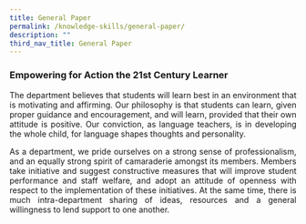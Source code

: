 ```yaml
---
title: General Paper
permalink: /knowledge-skills/general-paper/
description: ""
third_nav_title: General Paper
---
```


<div align=justify>
<h3><strong>Empowering for Action the 21st Century Learner</strong></h3>
<p>
The department believes that students will learn best in an environment that is motivating and affirming. Our philosophy is that students can learn, given proper guidance and encouragement, and will learn, provided that their own attitude is positive. Our conviction, as language teachers, is in developing the whole child, for language shapes thoughts and personality.</p>
<p>
As a department, we pride ourselves on a strong sense of professionalism, and an equally strong spirit of camaraderie amongst its members. Members take initiative and suggest constructive measures that will improve student performance and staff welfare, and adopt an attitude of openness with respect to the implementation of these initiatives. At the same time, there is much intra-department sharing of ideas, resources and a general willingness to lend support to one another.</p>